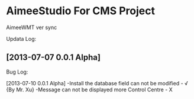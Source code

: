 AimeeStudio For CMS Project
============================================
AimeeWMT ver sync

Updata Log:

[2013-07-07 0.0.1 Alpha]
- 

Bug Log:

[2013-07-10 0.0.1 Alpha]
-Install the database field can not be modified - √ {By Mr. Xu} 
-Message can not be displayed more Control Centre - X

